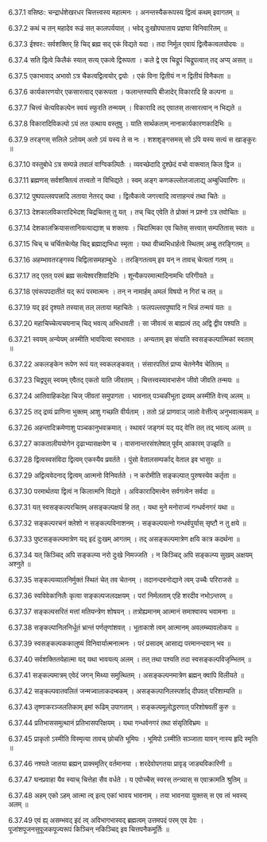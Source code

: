 6.37.1
वसिष्ठः:
चन्द्रार्धशेखरधर चित्तत्त्वस्य महात्मनः ।
अनन्तस्यैकरूपस्य द्वित्वं कथम् इवागतम् ॥


6.37.2
कथं च तन् महादेव रूढं सत् कालपर्ययात् ।
भवेद् दुःखोपघाताय प्रज्ञया विनिवारितम् ॥


6.37.3
ईश्वरः:
सर्वशक्तिर् हि चिद् ब्रह्म सद् एकं विद्यते यदा ।
तदा निर्मूल एवायं द्वित्वैकत्वलयोदयः ॥


6.37.4
सति द्वित्वे किलैकं स्यात् सत्य् एकत्वे द्विरूपता ।
कले द्वे एव चिद्रूपं चिद्रूपत्वात् तद् अप्य् असत् ॥


6.37.5
एकाभावाद् अभावो ऽत्र चैकत्वद्वित्वयोर् द्वयोः ।
एकं विना द्वितीयं न न द्वितीयं विनैकता ॥


6.37.6
कार्यकारणयोर् एकसारत्वाद् एकरूपता ।
फलान्तस्यापि बीजादेर् विकारादि हि कल्पना ॥


6.37.7
चित्त्वं चेत्यविकल्पेन स्वयं स्फुरति तन्मयम् ।
विकारादि तद् एवातस् तत्सारत्वान् न भिद्यते ॥


6.37.8
विकारादिविकल्पो ऽयं तत उत्थाय वस्तुषु ।
याति सार्थकताम् नानाकार्यकारणकादिभिः ॥


6.37.9
तरङ्गस् सलिले ऽतोयम् अतो ऽयं यस्य ते स नः ।
शशशृङ्गसमस् सो ऽपि यस्य सत्यं स खाङ्कुरः ॥


6.37.10
वस्तुबोधे ऽत्र सम्पन्ने तवालं वाग्विकल्पितैः ।
व्यवच्छेदादि दुश्छेदं वचो वाक्त्वात् किल द्विज ॥


6.37.11
ब्रह्मणस् सर्वशक्तित्वं तत्त्वतो न विभिद्यते ।
स्वम् अङ्ग कणकल्लोलजालाद्य् अम्बुधिवारिणः ॥


6.37.12
पुष्पपल्लवपत्त्रादि लताया नेतरद् यथा ।
द्वित्वैकत्वे जगत्त्वादि त्वत्ताहन्त्वं तथा चितेः ॥


6.37.13
देशकालविकारादिभेदश् चिद्रचितस् तु यत् ।
तच् चिद् एवेति ते प्रोक्तं न प्रश्नो ऽत्र तवोचितः ॥


6.37.14
देशकालक्रियासत्तानियत्याद्याश् च शक्तयः ।
चिदात्मिका एव चितेस् सत्त्वात् सम्पतितास् स्वतः ॥


6.37.15
चिच् च चर्चितचेत्येह चिद् ब्रह्माद्यभिधा स्मृता ।
यथा वीच्यभिधार्हत्वे स्थितम् अम्बु तरङ्गितम् ॥


6.37.16
अहम्भावतरङ्गस्य चिद्विलासमहाम्बुधेः ।
तरङ्गितत्वम् इव यन् न तावच् चेत्यतां गतम् ॥


6.37.17
तद् एतत् परमं ब्रह्म सत्येश्वरशिवादिभिः ।
शून्यैकपरमात्मादिनामभिः परिगीयते ॥


6.37.18
एवंरूपपदातीतं यद् रूपं परमात्मनः ।
तन् न नामार्हम् अमलं विषयो न गिरां च तत् ॥


6.37.19
यद् इदं दृश्यते तस्यास् तल् लताया महाचितेः ।
फलपल्लवपुष्पादि न भिन्नं तन्मयं यतः ॥


6.37.20
महाचिच्चेत्यचयनाच् चिद् भवत्य् अभिधावती ।
सा जीवत्वं स बाह्यत्वं तद् अद्वि द्वीव पश्यति ॥


6.37.21
स्वयम् अन्येयम् अस्मीति भावयित्वा स्वभावतः ।
अन्यताम् इव संयाति स्वसङ्कल्पात्मिकां स्वताम् ॥


6.37.22
अकलङ्केन रूपेण रूपं यत् स्वकलङ्कवत् ।
संसारपतितं प्राप्य चेतनेनैव चेतितम् ॥


6.37.23
चिद्वपुस् स्वयम् एवैतद् एकतो याति जीवताम् ।
चित्तत्त्वस्यावभासेन जीवो जीवति तन्मयः ॥


6.37.24
आतिवाहिकदेहा चिज् जीवतां समुपागता ।
भावनात् पञ्चकीभूता द्रव्यम् अस्मीति वेत्त्य् अलम् ॥


6.37.25
तद् द्रव्यं प्राणिना भुक्तम् आशु गच्छति वीर्यताम् ।
ततो ऽहं प्राणवाञ् जातो वेत्तीत्य् अनुभवात्मकम् ॥


6.37.26
अहन्तादिक्रमेणाशु पञ्चकानुभवक्रमात् ।
स्थावरं जङ्गमं यद् यद् वेत्ति तत् तद् भवत्य् अलम् ॥


6.37.27
काकतालीययोगेन दृढाभ्यासक्षयेण च ।
वासनान्तरसंश्लेषात् पूर्वम् आकारम् उज्झति ॥


6.37.28
द्वित्वस्वसंविदा द्वित्वम् एकस्यैव प्रवर्तते ।
पुंसो वेतालसम्पर्काद् वेताल इव भासुरः ॥


6.37.29
अद्वित्ववेदनाद् द्वित्वम् आत्मनो विनिवर्तते ।
न करोमीति सङ्कल्पात् पुरुषस्येव कर्तृता ॥


6.37.30
परमार्थतया द्वित्वं न किलात्मनि विद्यते ।
अविकारादिमत्त्वेन सर्वगत्वेन सर्वदा ॥


6.37.31
यत् स्वसङ्कल्परचितम् असङ्कल्पक्षयं हि तत् ।
यथा मुने मनोराज्यं गन्धर्वनगरं यथा ॥


6.37.32
सङ्कल्परचनं क्लेशो न सङ्कल्पविनाशनम् ।
सङ्कल्पयत्नो गन्धर्वपुर्यास् सृष्टौ न तु क्षये ॥


6.37.33
पुष्टसङ्कल्पमात्रेण यद् इदं दुःखम् आगतम् ।
तद् असङ्कल्पमात्रेण क्षयि कात्र कदर्थना ॥


6.37.34
यत् किञ्चिद् अपि सङ्कल्प्य नरो दुःखे निमज्जति ।
न किञ्चिद् अपि सङ्कल्प्य सुखम् अक्षयम् अश्नुते ॥


6.37.35
सङ्कल्पव्यालनिर्मुक्तं स्थितं चेत् तव चेतनम् ।
तदानन्दवनोद्याने त्वम् उच्चैः परिराजसे ॥


6.37.36
स्वविवेकानिलैः कृत्वा सङ्कल्पजलदक्षयम् ।
परां निर्मलताम् एहि शरदीव नभोऽन्तरम् ॥


6.37.37
सङ्कल्पसरितं मत्तां मतियन्त्रेण शोषयन् ।
तत्रोह्यमानम् आत्मानं समाश्वास्य भवामनाः ॥


6.37.38
सङ्कल्पानिलनिर्धूतं भ्रान्तं पर्णतृणांशवत् ।
भूताकाशे त्वम् आत्मानम् अवलम्ब्यावलोकय ॥


6.37.39
स्वसङ्कल्पककालुष्यं विनिवार्यात्मनात्मनः ।
परं प्रसादम् आसाद्य परमानन्दवान् भव ॥


6.37.40
सर्वशक्तितयेहात्मा यद् यथा भावयत्य् अलम् ।
तत् तथा पश्यति तदा स्वसङ्कल्पविजृम्भितम् ॥


6.37.41
सङ्कल्पमात्रम् एवेदं जगन् मिथ्या समुत्थितम् ।
असङ्कल्पनमात्रेण ब्रह्मन् क्वापि विलीयते ॥


6.37.42
सङ्कल्पवातवलितं जन्मज्वालाकदम्बकम् ।
असङ्कल्पानिलस्पर्शाद् दीपवत् परिशाम्यति ॥


6.37.43
तृष्णाकरञ्जलतिकाम् इमां रूढिम् उपागताम् ।
सङ्कल्पमूलोद्धरणात् परिशोषवतीं कुरु ॥


6.37.44
प्रतिभाससमुत्थानं प्रतिभासपरिक्षयम् ।
यथा गन्धर्वनगरं तथा संसृतिविभ्रमः ॥


6.37.45
प्राकृतो ऽस्मीति विस्मृत्या तावच् छोचति भूमिपः ।
भूमिपो ऽस्मीति सञ्जाता यावन् नास्य हृदि स्मृतिः ॥


6.37.46
नश्यते जातया ब्रह्मन् प्राक्स्मृतिर् वर्तमानया ।
शरदेवोपगतया प्रावृड् जाड्यविकारिणी ॥


6.37.47
घनप्रवाहा यैव स्याच् चित्तेहा सैव वर्धते ।
य एवोच्चैस् स्वरस् तन्त्र्यास् स एवाक्रामति श्रुतिम् ॥


6.37.48
अहम् एको ऽहम् आत्मा त्व् इत्य् एकां भावय भावनाम् ।
तया भावनया युक्तस् स एव त्वं भवस्य् अलम् ॥


6.37.49
एवं ह्य् असम्भवद् इदं त्व् अविभागभास्वद् ब्रह्मत्वम् उत्तमपदं परम् एव देवः ।
पूजांशपूजनसुपूजकपूज्यरूपं किञ्चिन् नकिञ्चिद् इव चित्तपनैकमूर्तिः ॥

